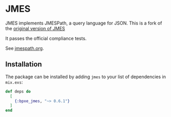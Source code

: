 # JMES

JMES implements JMESPath, a query language for JSON. This is a fork of the
[original version of JMES](https://github.com/stephan83/ex-jmes)

It passes the official compliance tests.

See [jmespath.org](http://jmespath.org).

## Installation

The package can be installed by adding `jmes` to your list of dependencies in `mix.exs`:

```elixir
def deps do
  [
    {:bpxe_jmes, "~> 0.6.1"}
  ]
end
```
